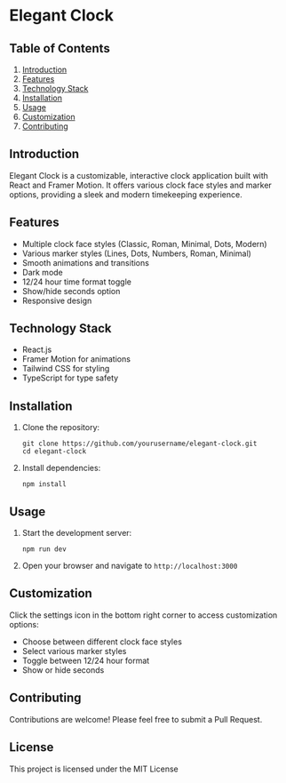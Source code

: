 # Elegant Clock

## Table of Contents
1. [Introduction](#introduction)
2. [Features](#features)
3. [Technology Stack](#technology-stack)
4. [Installation](#installation)
5. [Usage](#usage)
6. [Customization](#customization)
7. [Contributing](#contributing)

## Introduction

Elegant Clock is a customizable, interactive clock application built with React and Framer Motion. It offers various clock face styles and marker options, providing a sleek and modern timekeeping experience.

## Features

- Multiple clock face styles (Classic, Roman, Minimal, Dots, Modern)
- Various marker styles (Lines, Dots, Numbers, Roman, Minimal)
- Smooth animations and transitions
- Dark mode
- 12/24 hour time format toggle
- Show/hide seconds option
- Responsive design

## Technology Stack

- React.js
- Framer Motion for animations
- Tailwind CSS for styling
- TypeScript for type safety

## Installation

1. Clone the repository:
   ```
   git clone https://github.com/yourusername/elegant-clock.git
   cd elegant-clock
   ```

2. Install dependencies:
   ```
   npm install
   ```

## Usage

1. Start the development server:
   ```
   npm run dev
   ```

2. Open your browser and navigate to `http://localhost:3000`

## Customization

Click the settings icon in the bottom right corner to access customization options:

- Choose between different clock face styles
- Select various marker styles
- Toggle between 12/24 hour format
- Show or hide seconds

## Contributing

Contributions are welcome! Please feel free to submit a Pull Request.

## License

This project is licensed under the MIT License
